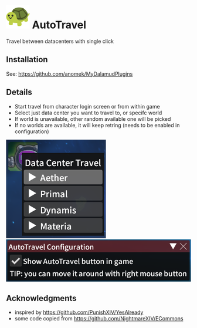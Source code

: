 # <img src="res/icon.png" width="64"> AutoTravel

Travel between datacenters with single click

## Installation

See: https://github.com/anomek/MyDalamudPlugins

## Details

* Start travel from character login screen or from within game
* Select just data center you want to travel to, or specifc world
* If world is unavailable, other random available one will be picked
* If no worlds are available, it will keep retring (needs to be enabled in configuration)


![](res/image1.png)
![](res/image2.png)

## Acknowledgments

* inspired by https://github.com/PunishXIV/YesAlready
* some code copied from https://github.com/NightmareXIV/ECommons

